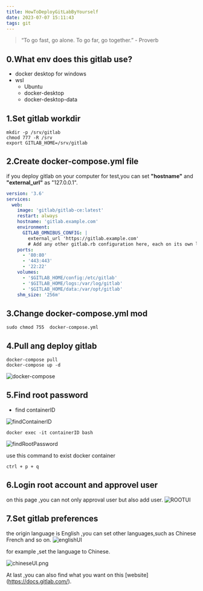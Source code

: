 ```yaml
---
title: HowToDeployGitLabByYourself
date: 2023-07-07 15:11:43
tags: git
---
```

> “To go fast, go alone. To go far, go together.” - Proverb

## 0.What env  does this gitlab use?

- docker desktop for windows
- wsl
  - Ubuntu
  - docker-desktop
  - docker-desktop-data
<!--more-->
## 1.Set gitlab workdir

``` shell
mkdir -p /srv/gitlab
chmod 777 -R /srv
export GITLAB_HOME=/srv/gitlab
```

## 2.Create docker-compose.yml file

if you deploy gitlab on your computer for test,you can set **"hostname"** and **"external_url"** as "127.0.0.1".

``` yml
version: '3.6'
services:
  web:
    image: 'gitlab/gitlab-ce:latest'
    restart: always
    hostname: 'gitlab.example.com'
    environment:
      GITLAB_OMNIBUS_CONFIG: |
        external_url 'https://gitlab.example.com'
        # Add any other gitlab.rb configuration here, each on its own line
    ports:
      - '80:80'
      - '443:443'
      - '22:22'
    volumes:
      - '$GITLAB_HOME/config:/etc/gitlab'
      - '$GITLAB_HOME/logs:/var/log/gitlab'
      - '$GITLAB_HOME/data:/var/opt/gitlab'
    shm_size: '256m'
```

## 3.Change docker-compose.yml mod

``` shell
sudo chmod 755  docker-compose.yml
```

## 4.Pull ang deploy gitlab

```shell
docker-compose pull
docker-compose up -d
```

![docker-compose](docker-compose.png)

## 5.Find root password

- find containerID

![findContainerID](findContainerID.png)

```docker
docker exec -it containerID bash
```

![findRootPassword](findRootPassword.png)

use this command to exist docker container

```shell
ctrl + p + q
```

## 6.Login root account and approvel user

on this page ,you can not only approval user but also add user.
![ROOTUI](ROOTUI.png)

## 7.Set gitlab preferences

the origin language is English ,you can set other languages,such as Chinese French and so on.
![englishUI](englishUI.png)

for example ,set the language to Chinese.

![chineseUI.png](chineseUI.png)

At last ,you can also find what you want on this [website] (<https://docs.gitlab.com/>).
